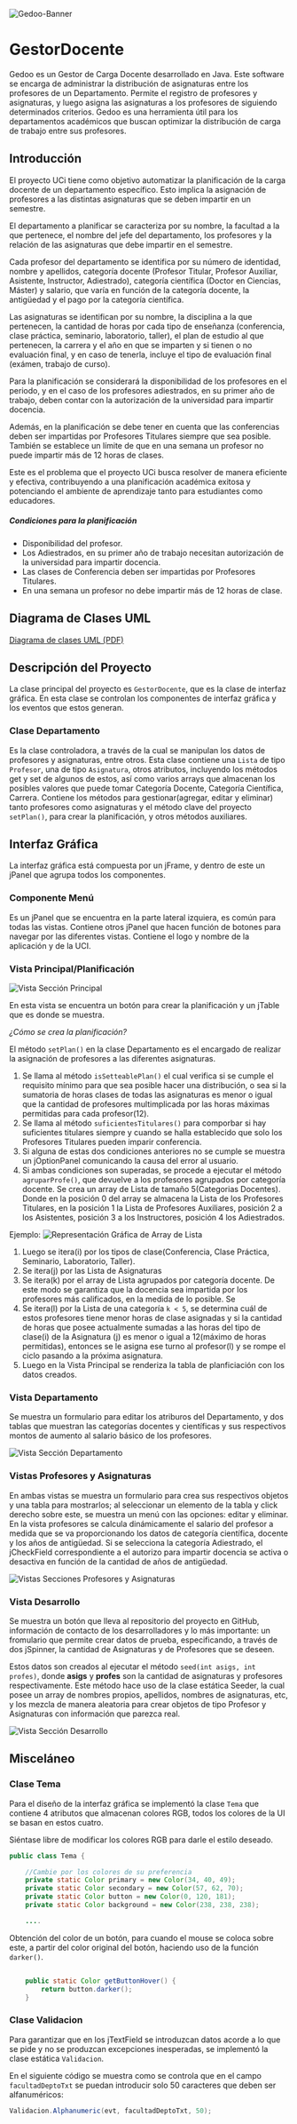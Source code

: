 ![Gedoo-Banner](readme/Godoo_brand_banner.png)
# GestorDocente
Gedoo es un Gestor de Carga Docente desarrollado en Java. Este software se encarga de administrar la distribución de asignaturas entre los profesores de un Departamento. 
Permite el registro de profesores y asignaturas, y luego asigna las asignaturas a los profesores de siguiendo determinados criterios. 
Gedoo es una herramienta útil para los departamentos académicos que buscan optimizar la distribución de carga de trabajo entre sus profesores.

## Introducción
El proyecto UCi tiene como objetivo automatizar la planificación de la carga docente de un departamento específico. Esto implica la asignación de profesores a las distintas asignaturas que se deben impartir en un semestre.

El departamento a planificar se caracteriza por su nombre, la facultad a la que pertenece, el nombre del jefe del departamento, los profesores y la relación de las asignaturas que debe impartir en el semestre.

Cada profesor del departamento se identifica por su número de identidad, nombre y apellidos, categoría docente (Profesor Titular, Profesor Auxiliar, Asistente, Instructor, Adiestrado), categoría científica (Doctor en Ciencias, Máster) y salario, que varía en función de la categoría docente, la antigüedad y el pago por la categoría científica.

Las asignaturas se identifican por su nombre, la disciplina a la que pertenecen, la cantidad de horas por cada tipo de enseñanza (conferencia, clase práctica, seminario, laboratorio, taller), el plan de estudio al que pertenecen, la carrera y el año en que se imparten y si tienen o no evaluación final, y en caso de tenerla, incluye el tipo de evaluación final (exámen, trabajo de curso).

Para la planificación se considerará la disponibilidad de los profesores en el periodo, y en el caso de los profesores adiestrados, en su primer año de trabajo, deben contar con la autorización de la universidad para impartir docencia.

Además, en la planificación se debe tener en cuenta que las conferencias deben ser impartidas por Profesores Titulares siempre que sea posible. También se establece un límite de que en una semana un profesor no puede impartir más de 12 horas de clases.

Este es el problema que el proyecto UCi busca resolver de manera eficiente y efectiva, contribuyendo a una planificación académica exitosa y potenciando el ambiente de aprendizaje tanto para estudiantes como educadores.

##### Condiciones para la planificación
* Disponibilidad del profesor.
* Los Adiestrados, en su primer año de trabajo necesitan autorización de la universidad para impartir docencia.
* Las clases de Conferencia deben ser impartidas por Profesores Titulares.
* En una semana un profesor no debe impartir más de 12 horas de clase.

## Diagrama de Clases UML

[Diagrama de clases UML (PDF)](readme/diagrama-clases-UML.pdf)

## Descripción del Proyecto

La clase principal del proyecto es `GestorDocente`, que es la clase de interfaz gráfica. En esta clase se controlan los componentes de interfaz gráfica
y los eventos que estos generan.

### Clase Departamento
Es la clase controladora, a través de la cual se manipulan los datos de profesores y asignaturas, entre otros.
Esta clase contiene una `Lista` de tipo `Profesor`, una de tipo `Asignatura`, otros atributos, incluyendo los métodos get y set de algunos de estos, 
así como varios arrays que almacenan los posibles valores que puede tomar Categoría Docente, Categoría Científica, Carrera. 
Contiene los métodos para gestionar(agregar, editar y eliminar) tanto profesores como asignaturas y el método clave del proyecto `setPlan()`, 
para crear la planificación, y otros métodos auxiliares.

## Interfaz Gráfica
La interfaz gráfica está compuesta por un jFrame, y dentro de este un jPanel que agrupa todos los componentes.

### Componente Menú
Es un jPanel que se encuentra en la parte lateral izquiera, es común para todas las vistas. Contiene otros jPanel que hacen función de botones para navegar por las diferentes vistas. Contiene el logo y nombre de la aplicación y de la UCI.

### Vista Principal/Planificación

![Vista Sección Principal](readme/vistas/Principal-small.png)

En esta vista se encuentra un botón para crear la planificación y un jTable que es donde se muestra.

*¿Cómo se crea la planificación?*

El método `setPlan()` en la clase Departamento es el encargado de realizar la asignación de profesores a las diferentes asignaturas.

1. Se llama al método `isSetteablePlan()` el cual verifica si se cumple el requisito mínimo para que sea posible hacer una distribución, 
o sea si la sumatoria de horas clases de todas las asignaturas es menor o igual que la cantidad de profesores multimplicada por las horas máximas permitidas para cada profesor(12).
1. Se llama al método `suficientesTitulares()` para comporbar si hay suficientes titulares siempre y cuando se halla establecido que solo los Profesores Titulares pueden imparir conferencia.
1. Si alguna de estas dos condiciones anteriores no se cumple se muestra un jOptionPanel comunicando la causa del error al usuario.
1. Si ambas condiciones son superadas, se procede a ejecutar el método `agruparProfe()`, que devuelve a los profesores agrupados por categoría docente.
Se crea un array de Lista<Profesor> de tamaño 5(Categorias Docentes). Donde en la posición 0 del array se almacena la Lista de los Profesores Titulares,
en la posición 1 la Lista de Profesores Auxiliares, posición 2 a los Asistentes, posición 3 a los Instructores, posición 4 los Adiestrados.

Ejemplo:
![Representación Gráfica de Array de Lista<Profesor>](readme/Array_ListaProfesor.png)

1. Luego se itera(i) por los tipos de clase(Conferencia, Clase Práctica, Seminario, Laboratorio, Taller).
1. Se itera(j) por las Lista de Asignaturas
1. Se itera(k) por el array de Lista<Profesor> agrupados por categoría docente. De este modo se garantiza que la docencia sea impartida por los profesores más calificados, en la medida de lo posible. Se 
1. Se itera(l) por la Lista<Profesor> de una categoría `k < 5`, se determina cuál de estos profesores tiene menor horas de clase asignadas y si la cantidad de horas
que posee actualmente sumadas a las horas del tipo de clase(i) de la Asignatura (j) es menor o igual a 12(máximo de horas permitidas), entonces se le asigna ese turno al profesor(l) y se rompe el ciclo pasando a la próxima asignatura.
1. Luego en la Vista Principal se renderiza la tabla de planficiación con los datos creados.

### Vista Departamento
Se muestra un formulario para editar los atriburos del Departamento, y dos tablas que muestran las categorías docentes y científicas y sus respectivos montos de aumento al salario básico de los profesores.

![Vista Sección Departamento](readme/vistas/departamento-small.png)

### Vistas Profesores y Asignaturas

En ambas vistas se muestra un formulario para crea sus respectivos objetos y una tabla para mostrarlos; al seleccionar un elemento de la tabla y click derecho sobre este, se muestra un menú con las opciones: editar y eliminar. 
En la vista profesores se calcula dinámicamente el salario del profesor a medida que se va proporcionando los datos de categoría científica, docente y los años de antigüedad. Si se selecciona la categoría Adiestrado, el jCheckField 
correspondiente a el autorizo para impartir docencia se activa o desactiva en función de la cantidad de años de antigüedad.

![Vistas Secciones Profesores y Asignaturas](readme/vistas/profes-asigs.png)

### Vista Desarrollo

Se muestra un botón que lleva al repositorio del proyecto en GitHub, información de contacto de los desarrolladores y lo más importante: un fromulario que permite crear datos de prueba, especificando, a través de dos jSpinner, 
la cantidad de Asignaturas y de Profesores que se deseen.

Estos datos son creados al ejecutar el método `seed(int asigs, int profes)`, donde **asigs** y **profes** son la cantidad de asignaturas y profesores respectivamente. 
Este método hace uso de la clase estática Seeder, la cual posee un array de nombres propios, apellidos, nombres de asignaturas, etc, y los mezcla de manera aleatoria para
crear objetos de tipo Profesor y Asignaturas con información que parezca real. 

![Vista Sección Desarrollo](readme/vistas/desarrollo-small.png)

## Misceláneo

### Clase Tema
Para el diseño de la interfaz gráfica se implementó la clase `Tema` que contiene 4 atributos que almacenan colores RGB, 
todos los colores de la UI se basan en estos cuatro.

Siéntase libre de modificar los colores RGB para darle el estilo deseado. 

```java
public class Tema {

    //Cambie por los colores de su preferencia
    private static Color primary = new Color(34, 40, 49);
    private static Color secondary = new Color(57, 62, 70);
    private static Color button = new Color(0, 120, 181);
    private static Color background = new Color(238, 238, 238);

    ....
```

Obtención del color de un botón, para cuando el mouse se coloca sobre este, a partir del color original del botón, haciendo uso de la función `darker()`.
```java

    public static Color getButtonHover() {
        return button.darker();
    }

```

### Clase Validacion
Para garantizar que en los jTextField se introduzcan datos acorde a lo que se pide y no se produzcan excepciones inesperadas,
se implementó la clase estática `Validacion`.

En el siguiente código se muestra como se controla que en el campo `facultadDeptoTxt` se puedan introducir solo 50 caracteres que deben ser alfanuméricos:
```java
Validacion.Alphanumeric(evt, facultadDeptoTxt, 50);
```
